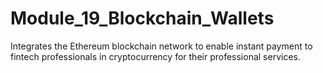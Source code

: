 # Module_19_Blockchain_Wallets
Integrates the Ethereum blockchain network to enable instant payment to fintech professionals in cryptocurrency for their professional services.
